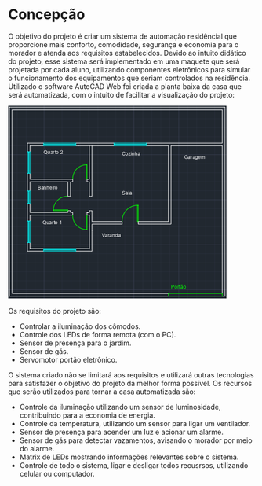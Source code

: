 # Concepção
O objetivo do projeto é criar um sistema de automação residêncial que proporcione mais conforto, comodidade, segurança e economia para o morador e atenda aos requisitos estabelecidos. Devido ao intuito didático do projeto, esse sistema será implementado em uma maquete que será projetada por cada aluno, utilizando componentes eletrônicos para simular o funcionamento dos equipamentos que seriam controlados na residência.
Utilizado o software AutoCAD Web foi criada a planta baixa da casa que será automatizada, com o intuito de facilitar a visualização do projeto:


![Planta Baixa](./Imagens/plantabaixa.PNG)



Os requisitos do projeto são:
* Controlar a iluminação dos cômodos.
* Controle dos LEDs de forma remota (com o PC).
* Sensor de presença para o jardim.
* Sensor de gás.
* Servomotor portão eletrônico.

O sistema criado não se limitará aos requisitos e utilizará outras tecnologias para satisfazer o objetivo do projeto da melhor forma possível. Os recursos que serão utilizados para tornar a casa automatizada são:

* Controle da iluminação utilizando um sensor de luminosidade, contribuindo para a economia de energia.
* Controle da temperatura, utilizando um sensor para ligar um ventilador.
* Sensor de presença para acender um luz e acionar um alarme.
* Sensor de gás para detectar vazamentos, avisando o morador por meio do alarme.
* Matrix de LEDs mostrando informações relevantes sobre o sistema.
* Controle de todo o sistema, ligar e desligar todos recusrsos, utilizando celular ou computador.
